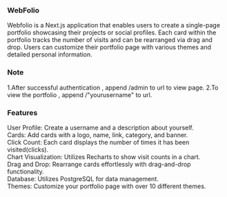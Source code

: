 ### WebFolio
Webfolio is a Next.js application that enables users to create a single-page portfolio showcasing their projects or social profiles. Each card within the portfolio tracks the number of visits and can be rearranged via drag and drop. Users can customize their portfolio page with various themes and detailed personal information.

### Note

1.After successful authentication , append /admin to url to view page.
2.To view the portfolio , append /"yourusername" to url.

### Features
User Profile: Create a username and a description about yourself.<br>
Cards: Add cards with a logo, name, link, category, and banner.<br>
Click Count: Each card displays the number of times it has been visited(clicks).<br>
Chart Visualization: Utilizes Recharts to show visit counts in a chart.<br>
Drag and Drop: Rearrange cards effortlessly with drag-and-drop functionality.<br>
Database: Utilizes PostgreSQL for data management.<br>
Themes: Customize your portfolio page with over 10 different themes.
